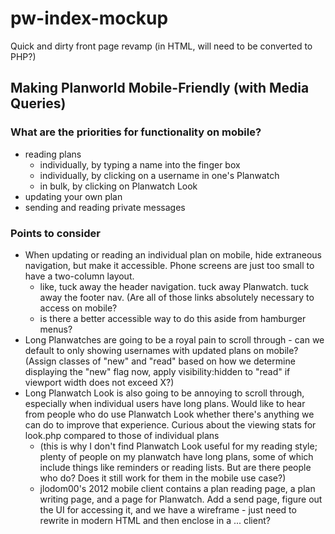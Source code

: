 # pw-index-mockup
Quick and dirty front page revamp (in HTML, will need to be converted to PHP?)

## Making Planworld Mobile-Friendly (with Media Queries)

### What are the priorities for functionality on mobile?

* reading plans
  * individually, by typing a name into the finger box
  * individually, by clicking on a username in one's Planwatch
  * in bulk, by clicking on Planwatch Look
* updating your own plan
* sending and reading private messages

### Points to consider

* When updating or reading an individual plan on mobile, hide extraneous navigation, but make it accessible. Phone screens are just too small to have a two-column layout.
  * like, tuck away the header navigation. tuck away Planwatch. tuck away the footer nav. (Are all of those links absolutely necessary to access on mobile?
  * is there a better accessible way to do this aside from hamburger menus?
* Long Planwatches are going to be a royal pain to scroll through - can we default to only showing usernames with updated plans on mobile? (Assign classes of "new" and "read" based on how we determine displaying the "new" flag now, apply visibility:hidden to "read" if viewport width does not exceed X?)
* Long Planwatch Look is also going to be annoying to scroll through, especially when individual users have long plans. Would like to hear from people who do use Planwatch Look whether there's anything we can do to improve that experience. Curious about the viewing stats for look.php compared to those of individual plans
  * (this is why I don't find Planwatch Look useful for my reading style; plenty of people on my planwatch have long plans, some of which include things like reminders or reading lists. But are there people who do? Does it still work for them in the mobile use case?)
  * jlodom00's 2012 mobile client contains a plan reading page, a plan writing page, and a page for Planwatch. Add a send page, figure out the UI for accessing it, and we have a wireframe - just need to rewrite in modern HTML and then enclose in a ... client?

